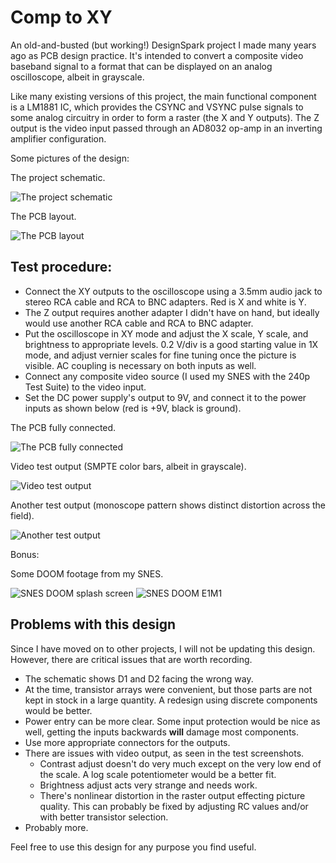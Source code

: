 # Comp to XY
An old-and-busted (but working!) DesignSpark project I made many years ago as PCB design practice. It's intended to convert a composite video baseband signal to a format that can be displayed on an analog oscilloscope, albeit in grayscale.

Like many existing versions of this project, the main functional component is a LM1881 IC, which provides the CSYNC and VSYNC pulse signals to some analog circuitry in order to form a raster (the X and Y outputs). The Z output is the video input passed through an AD8032 op-amp in an inverting amplifier configuration.

Some pictures of the design:

The project schematic.

![The project schematic](pics/schematic.png)

The PCB layout.

![The PCB layout](pics/pcb_layout.png)

## Test procedure:
 - Connect the XY outputs to the oscilloscope using a 3.5mm audio jack to stereo RCA cable and RCA to BNC adapters. Red is X and white is Y.
 - The Z output requires another adapter I didn't have on hand, but ideally would use another RCA cable and RCA to BNC adapter.
 - Put the oscilloscope in XY mode and adjust the X scale, Y scale, and brightness to appropriate levels. 0.2 V/div is a good starting value in 1X mode, and adjust vernier scales for fine tuning once the picture is visible. AC coupling is necessary on both inputs as well.
 - Connect any composite video source (I used my SNES with the 240p Test Suite) to the video input.
 - Set the DC power supply's output to 9V, and connect it to the power inputs as shown below (red is +9V, black is ground).

The PCB fully connected.

![The PCB fully connected](pics/1.jpg)

Video test output (SMPTE color bars, albeit in grayscale).

![Video test output](pics/2.jpg)

Another test output (monoscope pattern shows distinct distortion across the field).

![Another test output](pics/3.jpg)

Bonus:

Some DOOM footage from my SNES.

![SNES DOOM splash screen](pics/4.jpg)
![SNES DOOM E1M1](pics/5.jpg)


## Problems with this design
Since I have moved on to other projects, I will not be updating this design. However, there are critical issues that are worth recording.
 - The schematic shows D1 and D2 facing the wrong way.
 - At the time, transistor arrays were convenient, but those parts are not kept in stock in a large quantity. A redesign using discrete components would be better.
 - Power entry can be more clear. Some input protection would be nice as well, getting the inputs backwards __will__ damage most components.
 - Use more appropriate connectors for the outputs.
 - There are issues with video output, as seen in the test screenshots.
	 - Contrast adjust doesn't do very much except on the very low end of the scale. A log scale potentiometer would be a better fit.
	 - Brightness adjust acts very strange and needs work.
	 - There's nonlinear distortion in the raster output effecting picture quality. This can probably be fixed by adjusting RC values and/or with better transistor selection.
 - Probably more.

Feel free to use this design for any purpose you find useful.
